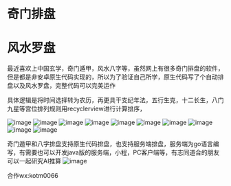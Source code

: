 
# 奇门排盘
# 风水罗盘

最近喜欢上中国玄学，奇门遁甲，风水八字等，虽然网上有很多奇门排盘的软件，但是都是非安卓原生代码实现的，所以为了验证自己所学，原生代码写了个自动排盘以及风水罗盘，完整代码可以完美运作


具体逻辑是将时间选择转为农历，再更具干支纪年法，五行生克，十二长生，八门九星等宫位排列规则用recyclerview进行计算排序，

![image](https://github.com/MartingKing/xuanxueapp/blob/master/images/1.jpg)
![image](https://github.com/MartingKing/xuanxueapp/blob/master/images/2.jpg)
![image](https://github.com/MartingKing/xuanxueapp/blob/master/images/3.jpg)
![image](https://github.com/MartingKing/xuanxueapp/blob/master/images/4.jpg)
![image](https://github.com/MartingKing/xuanxueapp/blob/master/images/5.jpg)
![image](https://github.com/MartingKing/xuanxueapp/blob/master/images/6.jpg)
![image](https://github.com/MartingKing/xuanxueapp/blob/master/images/7.jpg)
![image](https://github.com/MartingKing/xuanxueapp/blob/master/images/8.jpg)
![image](https://github.com/MartingKing/xuanxueapp/blob/master/images/9.jpeg)
![image](https://github.com/MartingKing/xuanxueapp/blob/master/images/10.jpeg)

奇门遁甲和八字排盘支持原生代码排盘，也支持服务端排盘，服务端为go语言编写，有需要也可以开发java版的服务端，小程，PC客户端等，有志同道合的朋友可以一起研究AI推算
![image](https://github.com/MartingKing/xuanxueapp/blob/master/images/11.png)

合作wx:kotm0066
